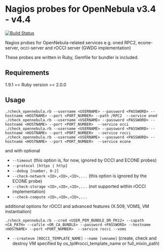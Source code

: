 Nagios probes for OpenNebula v3.4 - v4.4
========================================

[![Build Status](https://travis-ci.org/b3rserker/opennebula-nagios-probes.png?branch=unstable)](https://travis-ci.org/b3rserker/opennebula-nagios-probes)

Nagios probes for OpenNebula-related services e.g. oned RPC2, econe-server, occi-server and rOCCI server (GWDG implementation)

These probes are written in Ruby, Gemfile for bundler is included.

## Requirements
1.9.1 =< Ruby version =< 2.0.0

## Usage

~~~
./check_opennebula.rb --username <USERNAME> --password <PASSWORD> --hostname <HOSTNAME> --port <PORT_NUMBER> --path /RPC2  --service oned
./check_opennebula.rb --username <USERNAME> --password <PASSWORD> --hostname <HOSTNAME> --port <PORT_NUMBER>  --service occi
./check_opennebula.rb --username <USERNAME> --password <PASSWORD> --hostname <HOSTNAME> --port <PORT_NUMBER>  --service rocci
./check_opennebula.rb --username <USERNAME> --password <PASSWORD> --hostname <HOSTNAME> --port <PORT_NUMBER>  --service econe
~~~

and with optional

* `--timeout` (this option is, for now, ignored by OCCI and ECONE probes)
* `--protocol [https | http]`
* `--debug [number, 0-2]`
* `--check-network <ID>,<ID>,<ID>,...` (this option is ignored by the ECONE probe)
* `--check-storage <ID>,<ID>,<ID>,...` (not supported within rOCCI implementation)
* `--check-compute <ID>,<ID>,<ID>,...`

additional options for rOCCI and advanced features (X.509, VOMS, VM instantiation)
~~~
./check_opennebula.rb --cred <USER_PEM_BUNDLE_OR_PK12> --capath <CA_PATH> --cafile <OR_CA_BUNDLE> --password <PASSWORD> --hostname <HOSTNAME> --port <PORT_NUMBER>  --service rocci --voms
~~~

* `--createvm [ROCCI_TEMPLATE_NAME]` `--name [vmname]` (create, check and destroy VM specified by os_tpl#rocci_template_name or full_mixin_path)
